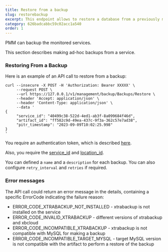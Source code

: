 ```yaml
---
title: Restore from a backup
slug: restorebackup
excerpt: This endpoint allows to restore a database from a previously made backup.
category: 626badcabbc59c02acc1a540
order: 1
---
```


PMM can backup the monitored services.

This section describes making ad-hoc backups from a service.

### Restoring From a Backup

Here is an example of an API call to restore from a backup:

```shell
curl --insecure -X POST -H 'Authorization: Bearer XXXXX' \
     --request POST \
     --url https://127.0.0.1/v1/management/backup/Backups/Restore \
     --header 'Accept: application/json' \
     --header 'Content-Type: application/json' \
     --data '
{
     "service_id": "40499c38-522d-4ed1-ab3f-8a099684f46d",
     "artifact_id": "ff582c9d-49ea-437c-9f3a-362c57e7ad38",
     "pitr_timestamp": "2023-09-09T10:02:25.998"
}
'
```

You require an authentication token, which is described [here](ref:authentication).

Also, you require the [service_id](ref:listservices) and [location_id](ref:listlocations).

You can defined a `name` and a `description` for each backup. You can also configure `retry_interval` and `retries` if required.

### Error messages

The API call could return an error message in the details, containing a specific ErrorCode indicating the failure reason:
- ERROR_CODE_XTRABACKUP_NOT_INSTALLED - xtrabackup is not installed on the service
- ERROR_CODE_INVALID_XTRABACKUP - different versions of xtrabackup and xbcloud
- ERROR_CODE_INCOMPATIBLE_XTRABACKUP - xtrabackup is not compatible with MySQL for making a backup
- ERROR_CODE_INCOMPATIBLE_TARGET_MYSQL - target MySQL version is not compatible with the artifact to perform a restore of the backup
